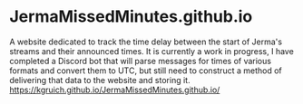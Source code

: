 # JermaMissedMinutes.github.io
 A website dedicated to track the time delay between the start of Jerma's streams and their announced times. It is currently a work in progress, I have completed a Discord bot that will parse messages for times of various formats and convert them to UTC, but still need to construct a method of delivering that data to the website and storing it.
https://kgruich.github.io/JermaMissedMinutes.github.io/

